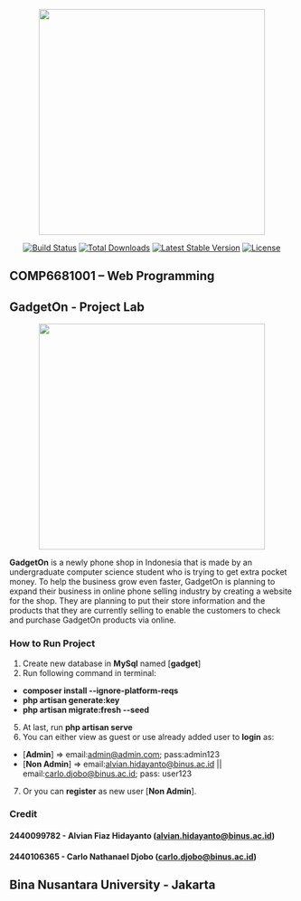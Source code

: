 <p align="center"><a href="https://laravel.com" target="_blank"><img src="https://raw.githubusercontent.com/laravel/art/master/logo-lockup/5%20SVG/2%20CMYK/1%20Full%20Color/laravel-logolockup-cmyk-red.svg" width="400"></a></p>

<p align="center">
<a href="https://travis-ci.org/laravel/framework"><img src="https://travis-ci.org/laravel/framework.svg" alt="Build Status"></a>
<a href="https://packagist.org/packages/laravel/framework"><img src="https://img.shields.io/packagist/dt/laravel/framework" alt="Total Downloads"></a>
<a href="https://packagist.org/packages/laravel/framework"><img src="https://img.shields.io/packagist/v/laravel/framework" alt="Latest Stable Version"></a>
<a href="https://packagist.org/packages/laravel/framework"><img src="https://img.shields.io/packagist/l/laravel/framework" alt="License"></a>
</p>

## COMP6681001 – Web Programming
## GadgetOn - Project Lab

<p align="center"><a><img src="https://i.ibb.co/P609g3k/gadgeton.png" width="400"></a></p>

**GadgetOn** is a newly phone shop in Indonesia that is made by an undergraduate computer science student who is trying to get extra pocket money. To help the business grow even faster, GadgetOn is planning to expand their business in online phone selling industry by creating a website for the shop. They are planning to put their store information and the products that they are currently selling to enable the customers to check and purchase GadgetOn products via online.

### How to Run Project
1. Create new database in **MySql** named [**gadget**]
2. Run following command in terminal:
- **composer install --ignore-platform-reqs**
- **php artisan generate:key**
- **php artisan migrate:fresh --seed**
5. At last, run **php artisan serve**
6. You can either view as guest or use already added user to **login** as:
- [**Admin**] => email:admin@admin.com; pass:admin123
- [**Non Admin**] => email:alvian.hidayanto@binus.ac.id || email:carlo.djobo@binus.ac.id; pass: user123
7. Or you can **register** as new user [**Non Admin**].

### Credit
#### 2440099782 - Alvian Fiaz Hidayanto (alvian.hidayanto@binus.ac.id)
#### 2440106365 - Carlo Nathanael Djobo (carlo.djobo@binus.ac.id)
## Bina Nusantara University - Jakarta
